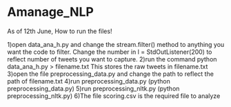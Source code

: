 # Amanage_NLP

As of 12th June, How to run the files!

1)open data_ana_h.py and change the stream.filter() method to anything you want the code to filter. Change the number in l = StdOutListener(200) to reflect number of tweets you want to capture.
2)run the command python data_ana_h.py > filename.txt
This stores the raw tweets in filename.txt
3)open the file preprocessing_data.py and change the path to reflect the path of filename.txt
4)run preprocessing_data.py (python preprocessing_data.py)
5)run preprocessing_nltk.py (python preprocessing_nltk.py)
6)The file scoring.csv is the required file to analyze 
